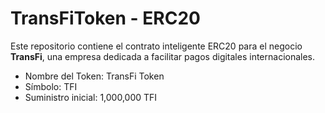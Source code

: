 # TransFiToken - ERC20

Este repositorio contiene el contrato inteligente ERC20 para el negocio **TransFi**, una empresa dedicada a facilitar pagos digitales internacionales.

- Nombre del Token: TransFi Token
- Símbolo: TFI
- Suministro inicial: 1,000,000 TFI
